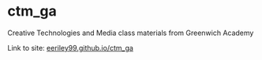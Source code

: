 # ctm_ga
Creative Technologies and Media class materials from Greenwich Academy
<html>
<body>

<p>Link to site: <a href="https://eeriley99.github.io/ctm_ga/">eeriley99.github.io/ctm_ga</a></p>

</body>
</html>          

